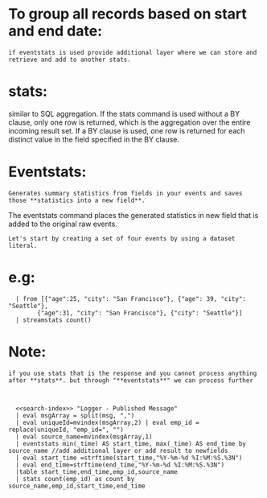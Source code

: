 To group all records based on start and end date:
=================================================


    if eventstats is used provide additional layer where we can store and retrieve and add to another stats.
    
 stats:
 ======
 
  similar to SQL aggregation. If the stats command is used without a BY clause, only one row is returned,
 which is the aggregation over the entire incoming result set. If a BY clause is used, one row is returned for each distinct 
value in the field specified in the BY clause.


    
 **Eventstats**:
 ================
 
    Generates summary statistics from fields in your events and saves those **statistics into a new field**. 
   The eventstats command places the generated statistics in new field that is added to the original raw events.


    Let's start by creating a set of four events by using a dataset literal.
e.g:
=====

      | from [{"age":25, "city": "San Francisco"}, {"age": 39, "city": "Seattle"},
            {"age":31, "city": "San Francisco"}, {"city": "Seattle"}]
      | streamstats count()


Note:
====
    
    if you use stats that is the response and you cannot process anything after **stats**. but through "**eventstats**" we can process further
    
 

      <<search-index>> "Logger - Published Message" 
      | eval msgArray = split(msg, ",")
      | eval uniqueId=mvindex(msgArray,2) | eval emp_id = replace(uniqueId, "emp_id=", "")
      | eval source_name=mvindex(msgArray,1)
      | eventstats min(_time) AS start_time, max(_time) AS end_time by source_name //add additional layer or add result to newfields 
      | eval start_time =strftime(start_time,"%Y-%m-%d %I:%M:%S.%3N")
      | eval end_time=strftime(end_time,"%Y-%m-%d %I:%M:%S.%3N")
      |table start_time,end_time,emp_id,source_name                           
      | stats count(emp_id) as count by source_name,emp_id,start_time,end_time
